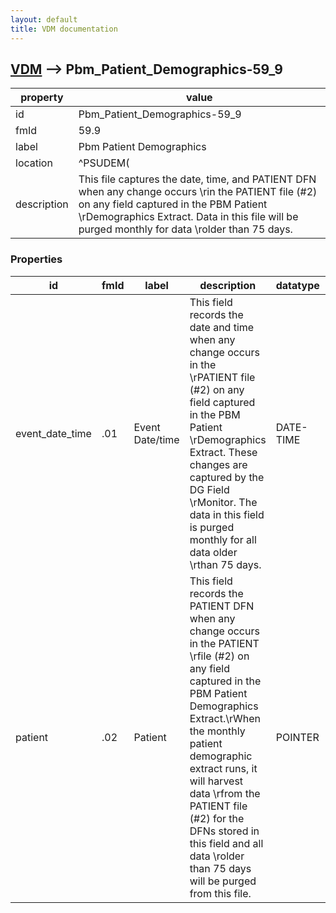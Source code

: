 ```yaml
---
layout: default
title: VDM documentation
---
```


## [VDM](TableOfContent.md) --> Pbm_Patient_Demographics-59_9 

 property | value 
--- | --- 
 id | Pbm_Patient_Demographics-59_9
 fmId | 59.9
 label | Pbm Patient Demographics
 location | ^PSUDEM(
 description | This file captures the date, time, and PATIENT DFN when any change occurs \rin the PATIENT file (#2) on any field captured in the PBM Patient \rDemographics Extract. Data in this file will be purged monthly for data \rolder than 75 days.

### Properties

| id | fmId | label | description | datatype | location | attributes | range | 
| --- | --- | --- | --- | --- | --- | --- | --- | 
| event_date_time | .01 | Event Date/time | This field records the date and time when any change occurs in the \rPATIENT file (#2) on any field captured in the PBM Patient \rDemographics Extract. These changes are captured by the DG Field \rMonitor. The data in this field is purged monthly for all data older \rthan 75 days. | DATE-TIME |  | REQUIRED, INDEXED |  | 
| patient | .02 | Patient | This field records the PATIENT DFN when any change occurs in the PATIENT \rfile (#2) on any field captured in the PBM Patient Demographics Extract.\rWhen the monthly patient demographic extract runs, it will harvest data \rfrom the PATIENT file (#2) for the DFNs stored in this field and all data \rolder than 75 days will be purged from this file.  | POINTER |  |  | [Patient-2](Patient-2.md) | 